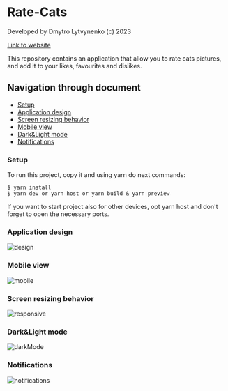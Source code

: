 # Rate-Cats
Developed by Dmytro Lytvynenko (с) 2023

[Link to website](https://rate-cats.vercel.app/)

This repository contains an application that allow you to rate cats pictures, and add it to your likes, favourites and dislikes. 

## Navigation through document
* [Setup](#Setup)
* [Application design](#Application-design)
* [Screen resizing behavior](#Screen-resizing-behavior)
* [Mobile view](#Mobile-view)
* [Dark&Light mode](#Dark&Light-mode)
* [Notifications](#Notifications)

### Setup
To run this project, copy it and using yarn do next commands:

```
$ yarn install
$ yarn dev or yarn host or yarn build & yarn preview
```
If you want to start project also for other devices, opt yarn host and don't forget to open the necessary ports.

### Application design
![design](https://github.com/Dimativ/Rate-Cats/assets/88792228/5585b940-b8f8-446a-b8f1-0d20f071f70c)
### Mobile view
![mobile](https://github.com/Dimativ/Rate-Cats/assets/88792228/5b50e5f7-5885-471e-a67c-62bdba8f0c15)
### Screen resizing behavior
![responsive](https://github.com/Dimativ/Rate-Cats/assets/88792228/8ec6f3c9-8cde-4a2a-b61f-58cf08c42187)
### Dark&Light mode
![darkMode](https://github.com/Dimativ/Rate-Cats/assets/88792228/268bca83-972e-4cb0-922b-cc830b7983c8)
### Notifications
![notifications](https://github.com/Dimativ/Rate-Cats/assets/88792228/8f9103b3-21ed-4dff-95bd-a04e21d5cd00)
